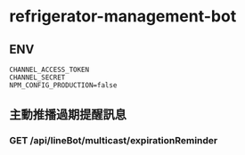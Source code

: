 # refrigerator-management-bot

## ENV
```  
CHANNEL_ACCESS_TOKEN  
CHANNEL_SECRET  
NPM_CONFIG_PRODUCTION=false  
```
  

## 主動推播過期提醒訊息    
### GET /api/lineBot/multicast/expirationReminder

